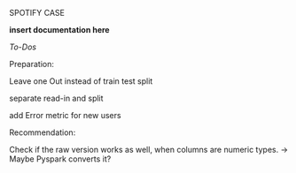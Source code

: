 SPOTIFY CASE

**insert documentation here** 


*To-Dos*

Preparation: 

Leave one Out instead of train test split 

separate read-in and split 

add Error metric for new users 

Recommendation: 

Check if the raw version works as well, when columns are numeric types. -> Maybe Pyspark converts it?
